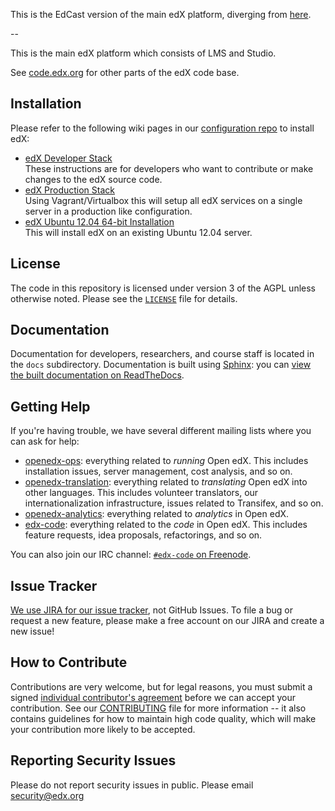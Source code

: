 This is the EdCast version of the main edX platform, diverging from [here](https://github.com/edx/edx-platform/commit/86515df763717b05d9f8eea2bd035640e4f54dc5).

--

This is the main edX platform which consists of LMS and Studio.

See [code.edx.org](http://code.edx.org/) for other parts of the edX code base.

Installation
------------

Please refer to the following wiki pages in our [configuration repo](https://github.com/edx/configuration) to install edX:

* [edX Developer Stack](https://github.com/edx/configuration/wiki/edX-Developer-Stack)
<br/>These instructions are for developers who want to contribute or make changes to the edX source code.
* [edX Production Stack](https://github.com/edx/configuration/wiki/edX-Production-Stack)
<br/>Using Vagrant/Virtualbox this will setup all edX services on a single server in a production like configuration.
* [edX Ubuntu 12.04 64-bit Installation](https://github.com/edx/configuration/wiki/edX-Ubuntu-12.04-64-bit-Installation)
<br/>This will install edX on an existing Ubuntu 12.04 server.


License
-------

The code in this repository is licensed under version 3 of the AGPL unless
otherwise noted. Please see the
[`LICENSE`](https://github.com/edx/edx-platform/blob/master/LICENSE) file
for details.

Documentation
-------------

Documentation for developers, researchers, and course staff is located in the
`docs` subdirectory. Documentation is built using
[Sphinx](http://sphinx-doc.org/): you can [view the built documentation on
ReadTheDocs](http://docs.edx.org/).

Getting Help
------------

If you're having trouble, we have several different mailing lists where you can
ask for help:

* [openedx-ops](https://groups.google.com/forum/#!forum/openedx-ops):
  everything related to *running* Open edX. This includes
  installation issues, server management, cost analysis, and so on.
* [openedx-translation](https://groups.google.com/forum/#!forum/openedx-translation):
  everything related to *translating* Open edX into
  other languages. This includes volunteer translators, our internationalization
  infrastructure, issues related to Transifex, and so on.
* [openedx-analytics](https://groups.google.com/forum/#!forum/openedx-analytics):
  everything related to *analytics* in Open edX.
* [edx-code](https://groups.google.com/forum/#!forum/edx-code):
  everything related to the *code* in Open edX. This includes
  feature requests, idea proposals, refactorings, and so on.

You can also join our IRC channel: [`#edx-code` on Freenode](http://webchat.freenode.net/?channels=edx-code).

Issue Tracker
-------------

[We use JIRA for our issue tracker](https://openedx.atlassian.net/), not
GitHub Issues. To file a bug or request a new feature, please make a free
account on our JIRA and create a new issue!

How to Contribute
-----------------

Contributions are very welcome, but for legal reasons, you must submit a signed
[individual contributor's agreement](http://code.edx.org/individual-contributor-agreement.pdf)
before we can accept your contribution. See our
[CONTRIBUTING](https://github.com/edx/edx-platform/blob/master/CONTRIBUTING.rst)
file for more information -- it also contains guidelines for how to maintain
high code quality, which will make your contribution more likely to be accepted.

Reporting Security Issues
-------------------------

Please do not report security issues in public. Please email security@edx.org
